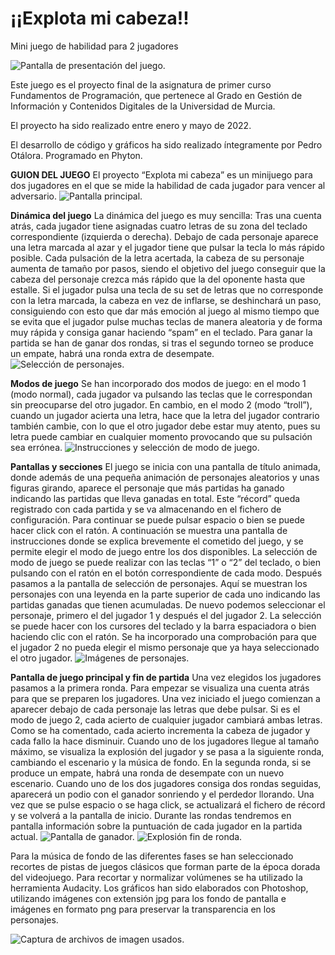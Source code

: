 # ¡¡Explota mi cabeza!!
Mini juego de habilidad para 2 jugadores

![Pantalla de presentación del juego.](screenshots/image1.png)

Este juego es el proyecto final de la asignatura de primer curso Fundamentos de Programación, que pertenece al Grado en Gestión de Información y Contenidos Digitales de la Universidad de Murcia.

El proyecto ha sido realizado entre enero y mayo de 2022.

El desarrollo de código y gráficos ha sido realizado íntegramente por Pedro Otálora.
Programado en Phyton.

**GUION DEL JUEGO** 
El proyecto “Explota mi cabeza” es un minijuego para dos jugadores en el que se mide la habilidad de cada jugador para vencer al adversario.
![Pantalla principal.](screenshots/image2.png)

**Dinámica del juego**
La dinámica del juego es muy sencilla: Tras una cuenta atrás, cada jugador tiene asignadas cuatro letras de su zona del teclado correspondiente (izquierda o derecha). Debajo de cada personaje aparece una letra marcada al azar y el jugador tiene que pulsar la tecla lo más rápido posible. Cada pulsación de la letra acertada, la cabeza de su personaje aumenta de tamaño por pasos, siendo el objetivo del juego conseguir que la cabeza del personaje crezca más rápido que la del oponente hasta que estalle. Si el jugador pulsa una tecla de su set de letras que no corresponde con la letra marcada, la cabeza en vez de inflarse, se deshinchará un paso, consiguiendo con esto que dar más emoción al juego al mismo tiempo que se evita que el jugador pulse muchas teclas de manera aleatoria y de forma muy rápida y consiga ganar haciendo “spam” en el teclado.
Para ganar la partida se han de ganar dos rondas, si tras el segundo torneo se produce un empate, habrá una ronda extra de desempate.
![Selección de personajes.](screenshots/image3.png)

**Modos de juego**
Se han incorporado dos modos de juego: en el modo 1 (modo normal), cada jugador va pulsando las teclas que le correspondan sin preocuparse del otro jugador. En cambio, en el modo 2 (modo “troll”), cuando un jugador acierta una letra, hace que la letra del jugador contrario también cambie, con lo que el otro jugador debe estar muy atento, pues su letra puede cambiar en cualquier momento provocando que su pulsación sea errónea.
![Instrucciones y selección de modo de juego.](screenshots/image4.png)

**Pantallas y secciones**
El juego se inicia con una pantalla de título animada, donde además de una pequeña animación de personajes aleatorios y unas figuras girando, aparece el personaje que más partidas ha ganado indicando las partidas que lleva ganadas en total. Este “récord” queda registrado con cada partida y se va almacenando en el fichero de configuración. Para continuar se puede pulsar espacio o bien se puede hacer click con el ratón.
A continuación se muestra una pantalla de instrucciones donde se explica brevemente el cometido del juego, y se permite elegir el modo de juego entre los dos disponibles. La selección de modo de juego se puede realizar con las teclas “1” o “2” del teclado, o bien pulsando con el ratón en el botón correspondiente de cada modo.
Después pasamos a la pantalla de selección de personajes. Aquí se muestran los personajes con una leyenda en la parte superior de cada uno indicando las partidas ganadas que tienen acumuladas. De nuevo podemos seleccionar el personaje, primero el del jugador 1 y después el del jugador 2. La selección se puede hacer  con los cursores del teclado y la barra espaciadora o bien haciendo clic con el ratón. Se ha incorporado una comprobación para que el jugador 2 no pueda elegir el mismo personaje que ya haya seleccionado el otro jugador.
![Imágenes de personajes.](screenshots/image7.png)

**Pantalla de juego principal y fin de partida**
Una vez elegidos los jugadores pasamos a la primera ronda. Para empezar se visualiza una cuenta atrás para que se preparen los jugadores. Una vez iniciado el juego comienzan a aparecer debajo de cada personaje las letras que debe pulsar. Si es el modo de juego 2, cada acierto de cualquier jugador cambiará ambas letras. Como se ha comentado, cada acierto incrementa la cabeza de jugador y cada fallo la hace disminuir. Cuando uno de los jugadores llegue al tamaño máximo, se visualiza la explosión del jugador y se pasa a la siguiente ronda, cambiando el escenario y la música de fondo. En la segunda ronda, si se produce un empate, habrá una ronda de desempate con un nuevo escenario. Cuando uno de los dos jugadores consiga dos rondas seguidas, aparecerá un podio con el ganador sonriendo y el perdedor llorando. Una vez que se pulse espacio o se haga click, se actualizará el fichero de récord y se volverá a la pantalla de inicio. Durante las rondas tendremos en pantalla información sobre la puntuación de cada jugador en la partida actual.
![Pantalla de ganador.](screenshots/image6.png)
![Explosión fin de ronda.](screenshots/image8.png)

Para la música de fondo de las diferentes fases se han seleccionado recortes de pistas de juegos clásicos que forman parte de la época dorada del videojuego. Para recortar y normalizar volúmenes se ha utilizado la herramienta Audacity.
Los gráficos han sido elaborados con Photoshop, utilizando imágenes con extensión jpg para los fondo de pantalla e imágenes en formato png para preservar la transparencia en los personajes.

![Captura de archivos de imagen usados.](screenshots/image5.png)
